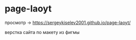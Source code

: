 # page-laoyt

 просмотр -> https://sergeykiselev2001.github.io/page-laoyt/
 
 верстка сайта по макету из фигмы
